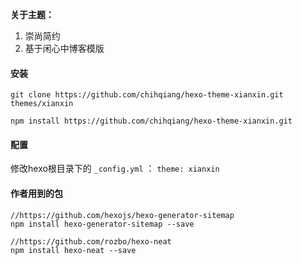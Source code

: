 **关于主题：**

1. 崇尚简约
2. 基于闲心中博客模版

#### 安装

```
git clone https://github.com/chihqiang/hexo-theme-xianxin.git themes/xianxin

npm install https://github.com/chihqiang/hexo-theme-xianxin.git
```

#### 配置

修改hexo根目录下的 `_config.yml` ： `theme: xianxin`

#### 作者用到的包

~~~
//https://github.com/hexojs/hexo-generator-sitemap
npm install hexo-generator-sitemap --save

//https://github.com/rozbo/hexo-neat
npm install hexo-neat --save
~~~

